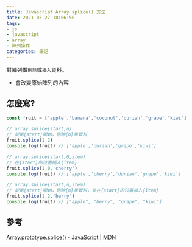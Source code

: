 ```yaml
---
title: Javascript Array splice() 方法
date: 2021-05-27 18:06:58
tags:
- js
- javascript
- array
- 陣列操作
categories: 筆記
---
```


對陣列做`刪除`或`插入`資料。
* 會改變原始陣列的內容

<!-- more -->

## 怎麼寫?
```javascript Array.prototype.splice()
const fruit = ['apple','banana','coconut','durian','grape','kiwi']

// array.splice(start,n)
// 從第{start}開始，刪除{n}筆資料
fruit.splice(1,2)
console.log(fruit) // ['apple','durian','grape','kiwi']

// array.splice(start,0,item)
// 在{start}的位置插入{item}
fruit.splice(1,0,'cherry')
console.log(fruit) // ['apple','cherry','durian','grape','kiwi']

// array.splice(start,n,item)
// 從第{start}開始，刪除{n}筆資料，並在{start}的位置插入{item}
fruit.splice(1,2,'berry')
console.log(fruit) // ["apple", "berry", "grape", "kiwi"]
```

## 參考

[Array.prototype.splice() - JavaScript | MDN](https://developer.mozilla.org/zh-TW/docs/Web/JavaScript/Reference/Global_Objects/Array/splice)